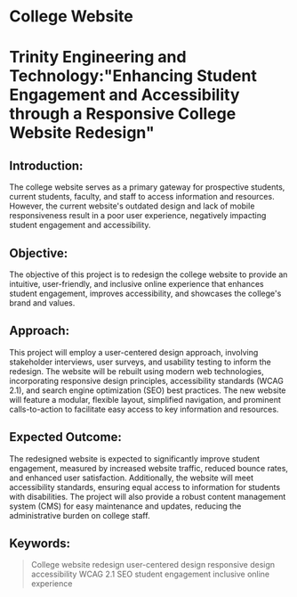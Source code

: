 # College Website
# Trinity Engineering and Technology:"Enhancing Student Engagement and Accessibility through a Responsive College Website Redesign"
## Introduction: 
The college website serves as a primary gateway for prospective students, current students, faculty, and staff to access information and resources. However, the current website's outdated design and lack of mobile responsiveness result in a poor user experience, negatively impacting student engagement and accessibility.

## Objective:
The objective of this project is to redesign the college website to provide an intuitive, user-friendly, and inclusive online experience that enhances student engagement, improves accessibility, and showcases the college's brand and values.

## Approach:
This project will employ a user-centered design approach, involving stakeholder interviews, user surveys, and usability testing to inform the redesign. The website will be rebuilt using modern web technologies, incorporating responsive design principles, accessibility standards (WCAG 2.1), and search engine optimization (SEO) best practices. The new website will feature a modular, flexible layout, simplified navigation, and prominent calls-to-action to facilitate easy access to key information and resources.

## Expected Outcome: 
The redesigned website is expected to significantly improve student engagement, measured by increased website traffic, reduced bounce rates, and enhanced user satisfaction. Additionally, the website will meet accessibility standards, ensuring equal access to information for students with disabilities. The project will also provide a robust content management system (CMS) for easy maintenance and updates, reducing the administrative burden on college staff.

## Keywords: 
> College website redesign
> user-centered design
> responsive design
> accessibility
> WCAG 2.1
> SEO
> student engagement
> inclusive online experience


